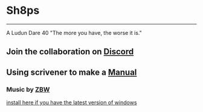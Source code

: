 # Sh8ps
-----

A Ludun Dare 40 "The more you have, the worse it is."

## Join the collaboration on [Discord](https://discord.gg/bkeM3MP)

## Using scrivener to make a [Manual](manual.html)  

### Music by [ZBW](https://soundcloud.com/zeebeedoubleu/tracks)

[install here if you have the latest version of windows](install.html)

